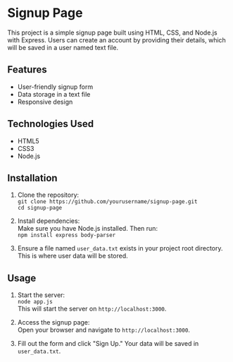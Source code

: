 # Signup Page

This project is a simple signup page built using HTML, CSS, and Node.js with Express. Users can create an account by providing their details, which will be saved in a user named text file.

## Features

- User-friendly signup form   
- Data storage in a text file  
- Responsive design  

## Technologies Used

- HTML5  
- CSS3   
- Node.js    

## Installation

1. Clone the repository:  
   `git clone https://github.com/yourusername/signup-page.git`  
   `cd signup-page`

2. Install dependencies:  
   Make sure you have Node.js installed. Then run:  
   `npm install express body-parser`

3. Ensure a file named `user_data.txt` exists in your project root directory. This is where user data will be stored.

## Usage

1. Start the server:  
   `node app.js`  
   This will start the server on `http://localhost:3000`.

2. Access the signup page:  
   Open your browser and navigate to `http://localhost:3000`.

3. Fill out the form and click "Sign Up." Your data will be saved in `user_data.txt`.
